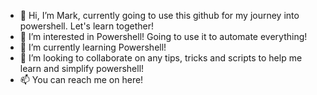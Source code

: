 - 👋 Hi, I’m Mark, currently going to use this github for my journey into powershell. Let's learn together!
- 👀 I’m interested in Powershell! Going to use it to automate everything! 
- 🌱 I’m currently learning Powershell!
- 💞️ I’m looking to collaborate on any tips, tricks and scripts to help me learn and simplify powershell!
- 📫 You can reach me on here!

<!---
DeathN0te/Powershell Projects is a ✨ special ✨ repository because its `README.md` (this file) appears on your GitHub profile.
You can click the Preview link to take a look at your changes.
--->
